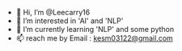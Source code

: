 - 👋 Hi, I’m @Leecarry16
- 👀 I’m interested in 'AI' and 'NLP'
- 🌱 I’m currently learning 'NLP' and some python 
- 📫 reach me by Email : kesm03122@gmail.com

<!---
Leecarry16/Leecarry16 is a ✨ special ✨ repository because its `README.md` (this file) appears on your GitHub profile.
You can click the Preview link to take a look at your changes.
--->
